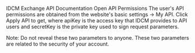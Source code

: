 IDCM Exchange API Documentation Open API Permissions The user's API permissions are obtained from the website's basic settings -> My API. Click Apply API to get, where apiKey is the access key that IDCM provides to API users and secretKey is the private key used to sign request parameters.

Note: Do not reveal these two parameters to anyone. These two parameters are related to the security of your account.
